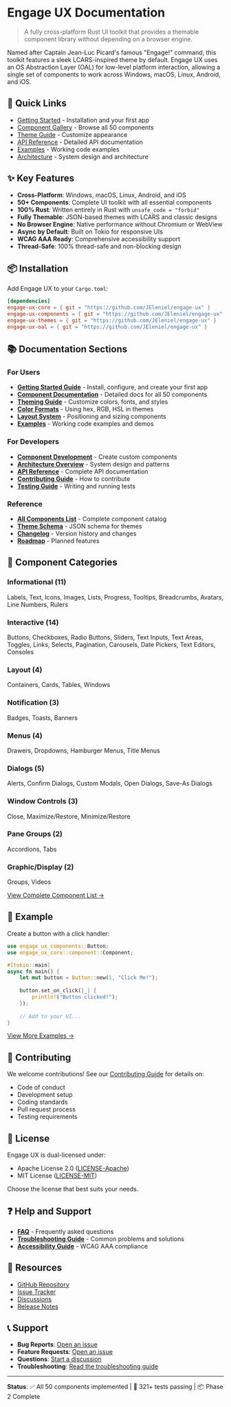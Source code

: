# Engage UX Documentation

> A fully cross-platform Rust UI toolkit that provides a themable component library without depending on a browser engine.

Named after Captain Jean-Luc Picard's famous "Engage!" command, this toolkit features a sleek LCARS-inspired theme by default. Engage UX uses an OS Abstraction Layer (OAL) for low-level platform interaction, allowing a single set of components to work across Windows, macOS, Linux, Android, and iOS.

## 🚀 Quick Links

- [Getting Started](getting-started.md) - Installation and your first app
- [Component Gallery](components/) - Browse all 50 components
- [Theme Guide](guides/theming.md) - Customize appearance
- [API Reference](api/) - Detailed API documentation
- [Examples](examples/) - Working code examples
- [Architecture](design/architecture/) - System design and architecture

## ✨ Key Features

- **Cross-Platform**: Windows, macOS, Linux, Android, and iOS
- **50+ Components**: Complete UI toolkit with all essential components
- **100% Rust**: Written entirely in Rust with `unsafe_code = "forbid"`
- **Fully Themable**: JSON-based themes with LCARS and classic designs
- **No Browser Engine**: Native performance without Chromium or WebView
- **Async by Default**: Built on Tokio for responsive UIs
- **WCAG AAA Ready**: Comprehensive accessibility support
- **Thread-Safe**: 100% thread-safe and non-blocking design

## 📦 Installation

Add Engage UX to your `Cargo.toml`:

```toml
[dependencies]
engage-ux-core = { git = "https://github.com/JEleniel/engage-ux" }
engage-ux-components = { git = "https://github.com/JEleniel/engage-ux" }
engage-ux-themes = { git = "https://github.com/JEleniel/engage-ux" }
engage-ux-oal = { git = "https://github.com/JEleniel/engage-ux" }
```

## 📚 Documentation Sections

### For Users

- **[Getting Started Guide](getting-started.md)** - Install, configure, and create your first app
- **[Component Documentation](components/)** - Detailed docs for all 50 components
- **[Theming Guide](guides/theming.md)** - Customize colors, fonts, and styles
- **[Color Formats](color-formats.md)** - Using hex, RGB, HSL in themes
- **[Layout System](layout-system.md)** - Positioning and sizing components
- **[Examples](examples/)** - Working code examples and demos

### For Developers

- **[Component Development](guides/component-development.md)** - Create custom components
- **[Architecture Overview](design/architecture/)** - System design and patterns
- **[API Reference](api/)** - Complete API documentation
- **[Contributing Guide](../CONTRIBUTING.md)** - How to contribute
- **[Testing Guide](guides/testing.md)** - Writing and running tests

### Reference

- **[All Components List](components/)** - Complete component catalog
- **[Theme Schema](../schemas/theme.schema.json)** - JSON schema for themes
- **[Changelog](../CHANGELOG.md)** - Version history and changes
- **[Roadmap](roadmap.md)** - Planned features

## 🎯 Component Categories

### Informational (11)
Labels, Text, Icons, Images, Lists, Progress, Tooltips, Breadcrumbs, Avatars, Line Numbers, Rulers

### Interactive (14)
Buttons, Checkboxes, Radio Buttons, Sliders, Text Inputs, Text Areas, Toggles, Links, Selects, Pagination, Carousels, Date Pickers, Text Editors, Consoles

### Layout (4)
Containers, Cards, Tables, Windows

### Notification (3)
Badges, Toasts, Banners

### Menus (4)
Drawers, Dropdowns, Hamburger Menus, Title Menus

### Dialogs (5)
Alerts, Confirm Dialogs, Custom Modals, Open Dialogs, Save-As Dialogs

### Window Controls (3)
Close, Maximize/Restore, Minimize/Restore

### Pane Groups (2)
Accordions, Tabs

### Graphic/Display (2)
Groups, Videos

[View Complete Component List →](components/)

## 🎨 Example

Create a button with a click handler:

```rust
use engage_ux_components::Button;
use engage_ux_core::component::Component;

#[tokio::main]
async fn main() {
    let mut button = Button::new(1, "Click Me!");
    
    button.set_on_click(|_| {
        println!("Button clicked!");
    });
    
    // Add to your UI...
}
```

[View More Examples →](examples/)

## 🤝 Contributing

We welcome contributions! See our [Contributing Guide](../CONTRIBUTING.md) for details on:

- Code of conduct
- Development setup
- Coding standards
- Pull request process
- Testing requirements

## 📄 License

Engage UX is dual-licensed under:

- Apache License 2.0 ([LICENSE-Apache](../LICENSE-Apache.md))
- MIT License ([LICENSE-MIT](../LICENSE-MIT.md))

Choose the license that best suits your needs.

## ❓ Help and Support

- **[FAQ](faq.md)** - Frequently asked questions
- **[Troubleshooting Guide](troubleshooting.md)** - Common problems and solutions
- **[Accessibility Guide](guides/accessibility.md)** - WCAG AAA compliance

## 🔗 Resources

- [GitHub Repository](https://github.com/JEleniel/engage-ux)
- [Issue Tracker](https://github.com/JEleniel/engage-ux/issues)
- [Discussions](https://github.com/JEleniel/engage-ux/discussions)
- [Release Notes](https://github.com/JEleniel/engage-ux/releases)

## 📞 Support

- **Bug Reports**: [Open an issue](https://github.com/JEleniel/engage-ux/issues/new?template=bug_report.md)
- **Feature Requests**: [Open an issue](https://github.com/JEleniel/engage-ux/issues/new?template=feature_request.md)
- **Questions**: [Start a discussion](https://github.com/JEleniel/engage-ux/discussions)
- **Troubleshooting**: [Read the troubleshooting guide](troubleshooting.md)

---

**Status**: ✅ All 50 components implemented | 🧪 321+ tests passing | 📦 Phase 2 Complete
